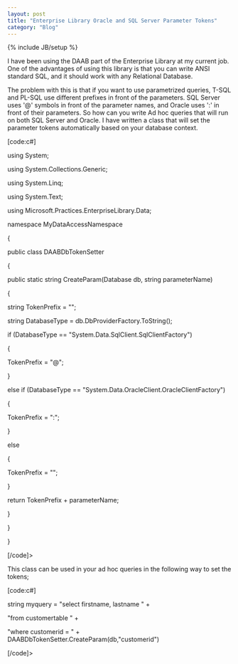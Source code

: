 ```yaml
---
layout: post
title: "Enterprise Library Oracle and SQL Server Parameter Tokens"
category: "Blog"
---
```

{% include JB/setup %}

I have been using the DAAB part of the Enterprise Library at my current job. One of the advantages of using this library is that you can write ANSI standard SQL, and it should work with any Relational Database.

The problem with this is that if you want to use parametrized queries, T-SQL and PL-SQL use different prefixes in front of the parameters. SQL Server uses '@' symbols in front of the parameter names, and Oracle uses ':' in front of their parameters. So how can you write Ad hoc queries that will run on both SQL Server and Oracle. I have written a class that will set the parameter tokens automatically based on your database context.

[code:c#]

using System;

using System.Collections.Generic;

using System.Linq;

using System.Text;

using Microsoft.Practices.EnterpriseLibrary.Data; 

namespace MyDataAccessNamespace

{

public class DAABDbTokenSetter

{

public static string CreateParam(Database db, string parameterName)

{

string TokenPrefix = "";

string DatabaseType = db.DbProviderFactory.ToString();

if (DatabaseType == "System.Data.SqlClient.SqlClientFactory")

{

TokenPrefix = "@";

}

else if (DatabaseType == "System.Data.OracleClient.OracleClientFactory")

{

TokenPrefix = ":";

}

else

{

TokenPrefix = "";

}

return TokenPrefix + parameterName;

}

}

}

[/code]>

This class can be used in your ad hoc queries in the following way to set the tokens;

[code:c#]

string myquery = "select firstname, lastname " +

"from customertable " + 

"where customerid = " + DAABDbTokenSetter.CreateParam(db,"customerid")

[/code]>